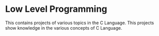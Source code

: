 # Low Level Programming

This contains projects of various topics in the C Language. This projects show knowledge in the various concepts of C Language.
